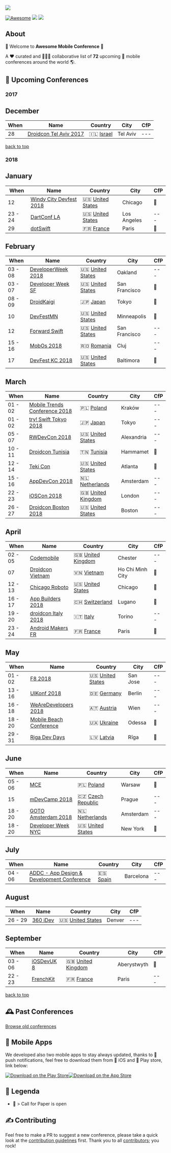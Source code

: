 ![](https://raw.githubusercontent.com/amobconf/awesome-mobile-conferences/master/.github/Awesome%20Conference.png)
 
<!-- 

PLEASE DO NOT UPDATE THIS FILE, UPDATE CONTENTS.JSON INSTEAD. THANK YOU :-)

 -->



[![Awesome](https://cdn.rawgit.com/sindresorhus/awesome/d7305f38d29fed78fa85652e3a63e154dd8e8829/media/badge.svg)](https://github.com/sindresorhus/awesome) ![](https://img.shields.io/badge/conferences-72-orange.svg) ![](https://img.shields.io/badge/last_update-December_21,_2017-green.svg)

## About
👋 Welcome to **Awesome Mobile Conference** 👋 

A ❤️ curated and 👬👫👭 collaborative list of **72** upcoming 📲  mobile conferences around the world 🌎.





## 📌 Upcoming Conferences
### 2017

## December
| When | Name | Country | City | CfP |
| --- | --- | --- | --- | --- |
| 28| [Droidcon Tel Aviv 2017](http://il.droidcon.com/2017/)|🇮🇱 [Israel](https://www.google.com/maps/search/?api=1&query=Sprinzak+2%2C+Tel+Aviv)| Tel Aviv | --- |
[back to top](#readme) 


### 2018

## January
| When | Name | Country | City | CfP |
| --- | --- | --- | --- | --- |
| 12| [Windy City Devfest 2018](https://www.eventbrite.com/e/windy-city-devfest-2018-tickets-39243027953)|🇺🇸 [United States](https://www.google.com/maps/search/?api=1&query=1000+West+Fulton+Street+320+North+Morgan+Street%2C+Chicago%2C+IL+60607%2C+United+States)| Chicago | 🎤 |
| 23 - 24| [DartConf LA](https://events.dartlang.org/2018/dartconf/)|🇺🇸 [United States](https://www.google.com/maps/search/?api=1&query=340+Main+St%2C+Venice%2C+CA+90291%2C+USA)| Los Angeles | --- |
| 29| [dotSwift](https://www.dotswift.io/)|🇫🇷 [France](https://www.google.com/maps/search/?api=1&query=Th%C3%A9%C3%A2tre+de+Paris%2C+15+Rue+Blanche%2C+75009+Paris)| Paris | 🎤 |

## February
| When | Name | Country | City | CfP |
| --- | --- | --- | --- | --- |
| 03 - 08| [DeveloperWeek 2018](http://www.developerweek.com)|🇺🇸 [United States](https://www.google.com/maps/search/?api=1&query=550+10th+Street%2C+Oakland%2C+CA+94607)| Oakland | --- |
| 03 - 07| [Developer Week SF](http://www.developerweek.com)|🇺🇸 [United States](https://www.google.com/maps/search/?api=1&query=550+10th+St%2C+Oakland%2C+CA+94607%2C+USA)| San Francisco | 🎤 |
| 08 - 09| [DroidKaigi](https://droidkaigi.jp/2018/en/)|🇯🇵 [Japan](https://www.google.com/maps/search/?api=1&query=Bellesalle+Shinjuku+Grand+Conference+Center%2C+Shinjuku+City%2C+Tokyo+160-0023)| Tokyo | 🎤 |
| 10| [DevFestMN](https://devfest.mn)|🇺🇸 [United States](https://www.google.com/maps/search/?api=1&query=1000+Lasalle+Ave%2C+Minneapolis%2C+MN+55403%2C+USA)| Minneapolis | 🎤 |
| 12| [Forward Swift](https://forwardswift.com)|🇺🇸 [United States](https://www.google.com/maps/search/?api=1&query=San+Francisco)| San Francisco | --- |
| 15 - 16| [MobOs 2018](http://romobos.com)|🇷🇴 [Romania](https://www.google.com/maps/search/?api=1&query=Cluj+Napoca)| Cluj | --- |
| 17| [DevFest KC 2018](https://devfestkc.com/home)|🇺🇸 [United States](https://www.google.com/maps/search/?api=1&query=1228+Baltimore+Ave%2C+Kansas+City%2C+MO+64105%2C+USA)| Baltimora | 🎤 |

## March
| When | Name | Country | City | CfP |
| --- | --- | --- | --- | --- |
| 01 - 02| [Mobile Trends Conference 2018](http://www.mobiletrends.pl)|🇵🇱 [Poland](https://www.google.com/maps/search/?api=1&query=Krak%C3%B3w)| Kraków | --- |
| 01 - 02| [try! Swift Tokyo 2018](https://www.tryswift.co/events/2018/tokyo/en/)|🇯🇵 [Japan](https://www.google.com/maps/search/?api=1&query=Japan%2C+%E3%80%92160-0023+%E6%9D%B1%E4%BA%AC%E9%83%BD%E6%96%B0%E5%AE%BF%E5%8C%BA+%E8%A5%BF%E6%96%B0%E5%AE%BF8-17%E2%88%92%EF%BC%91+%E4%BD%8F%E5%8F%8B%E4%B8%8D%E5%8B%95%E7%94%A3%E6%96%B0%E5%AE%BF%E3%82%B0%E3%83%A9%E3%83%B3%E3%83%89%E3%82%BF%E3%83%AF%E3%83%BC5F)| Tokyo | --- |
| 05 - 07| [RWDevCon 2018](https://www.rwdevcon.com)|🇺🇸 [United States](https://www.google.com/maps/search/?api=1&query=The+Westin+Alexandria+Hotel%2C+VA)| Alexandria | --- |
| 10 - 11| [Droidcon Tunisia](https://www.facebook.com/events/152593448588363/)|🇹🇳 [Tunisia](https://www.google.com/maps/search/?api=1&query=Hammamet%2C+Tunisia)| Hammamet | 🎤 |
| 12 - 14| [Teki Con](https://teki-con.com)|🇺🇸 [United States](https://www.google.com/maps/search/?api=1&query=1374+West+Peachtree+Street%2C+Atlanta%2C+GA+30309)| Atlanta | 🎤 |
| 15 - 16| [AppDevCon 2018](http://appdevcon.nl)|🇳🇱 [Netherlands](https://www.google.com/maps/search/?api=1&query=ArenA+Boulevard+600%2C+1101+DS+Amsterdam-Zuidoost%2C+Netherlands)| Amsterdam | --- |
| 22 - 23| [iOSCon 2018](https://skillsmatter.com/conferences/9319-ioscon-2018-the-conference-for-ios-and-swift-developers)|🇬🇧 [United Kingdom](https://www.google.com/maps/search/?api=1&query=10+South+Pl%2C+London+EC2M+7EB%2C+UK)| London | --- |
| 26 - 27| [Droidcon Boston 2018](http://www.droidcon-boston.com)|🇺🇸 [United States](https://www.google.com/maps/search/?api=1&query=Calderwood+Pavilion%2C+527+Tremont+Street%2C+Boston%2C+MA+02116%2C+United+States)| Boston | --- |

## April
| When | Name | Country | City | CfP |
| --- | --- | --- | --- | --- |
| 02 - 05| [Codemobile](http://www.codemobile.co.uk/)|🇬🇧 [United Kingdom](https://www.google.com/maps/search/?api=1&query=University+of+Chester%2C+Parkgate+Road%2C+Chester%2C+UK)| Chester | --- |
| 07| [Droidcon Vietnam](http://droidconvn.com)|🇻🇳 [Vietnam](https://www.google.com/maps/search/?api=1&query=702+Nguyen+Van+Linh%2C+District+7%2C+T%C3%A2n+Phong%2C+Ho+Chi+Minh+City%2C+H%E1%BB%93+Ch%C3%AD+Minh%2C+Vietnam)| Ho Chi Minh City | 🎤 |
| 12 - 13| [Chicago Roboto](http://chicagoroboto.com)|🇺🇸 [United States](https://www.google.com/maps/search/?api=1&query=2%2C+247+E+Ontario+St%2C+Chicago%2C+IL+60611%2C+USA)| Chicago | 🎤 |
| 16 - 17| [App Builders 2018](https://appbuilders.ch)|🇨🇭 [Switzerland](https://www.google.com/maps/search/?api=1&query=Lugano%2C+Switzerland)| Lugano | 🎤 |
| 19 - 20| [droidcon Italy 2018](http://it.droidcon.com/2018/)|🇮🇹 [Italy](https://www.google.com/maps/search/?api=1&query=Via+Nizza%2C+280%2C+10126+Torino+TO%2C+Italy)| Torino | --- |
| 23 - 24| [Android Makers FR](http://androidmakers.fr/)|🇫🇷 [France](https://www.google.com/maps/search/?api=1&query=Le+Beffroi+2+Place+Emile+Cresp%2C+Montrouge)| Paris | 🎤 |

## May
| When | Name | Country | City | CfP |
| --- | --- | --- | --- | --- |
| 01 - 02| [F8 2018](https://www.f8.com)|🇺🇸 [United States](https://www.google.com/maps/search/?api=1&query=San+Jose%2C+CA)| San Jose | --- |
| 13 - 16| [UIKonf 2018](http://www.uikonf.com)|🇩🇪 [Germany](https://www.google.com/maps/search/?api=1&query=Holzmarktstra%C3%9Fe+33%2C+10243+Berlin%2C+Germany)| Berlin | --- |
| 16 - 18| [WeAreDevelopers 2018](https://www.wearedevelopers.com/congress/)|🇦🇹 [Austria](https://www.google.com/maps/search/?api=1&query=Bruno-Kreisky-Platz+1%2C+1220+Wien%2C+Austria)| Wien | --- |
| 18 - 20| [Mobile Beach Conference](http://mobilebeach.rocks)|🇺🇦 [Ukraine](https://www.google.com/maps/search/?api=1&query=%D0%9F%D0%BB%D1%8F%D0%B6+%D0%90%D1%80%D0%BA%D0%B0%D0%B4%D1%96%D1%8F%2C+Odesa%2C+Odessa+Oblast%2C+Ukraine%2C+65000)| Odessa | 🎤 |
| 29 - 31| [Riga Dev Days](https://rigadevdays.lv)|🇱🇻 [Latvia](https://www.google.com/maps/search/?api=1&query=13.+janv%C4%81ra+iela+8%2C+Latgales+priek%C5%A1pils%C4%93ta%2C+R%C4%ABga%2C+LV-1050%2C+Latvia)| Rīga | 🎤 |

## June
| When | Name | Country | City | CfP |
| --- | --- | --- | --- | --- |
| 05 - 06| [MCE](https://2018.mceconf.com)|🇵🇱 [Poland](https://www.google.com/maps/search/?api=1&query=Pa%C5%82ac+Kultury+i+Nauki%2C+plac+Defilad+1%2C+00-901+Warszawa%2C+Poland)| Warsaw | 🎤 |
| 15| [mDevCamp 2018](https://mdevcamp.eu/)|🇨🇿 [Czech Republic](https://www.google.com/maps/search/?api=1&query=Prague%2C+Czech+Republic)| Prague | --- |
| 18 - 20| [GOTO Amsterdam 2018](https://gotoams.nl)|🇳🇱 [Netherlands](https://www.google.com/maps/search/?api=1&query=Beurs+van+Berlage%2C+Damrak+243%2C+1012+ZJ+Amsterdam)| Amsterdam | --- |
| 18 - 20| [Developer Week NYC](http://www.developerweek.com/NYC/)|🇺🇸 [United States](https://www.google.com/maps/search/?api=1&query=72+Noble+St%2C+Brooklyn%2C+NY+11222%2C+USA)| New York | 🎤 |

## July
| When | Name | Country | City | CfP |
| --- | --- | --- | --- | --- |
| 04 - 06| [ADDC - App Design & Development Conference](https://addconf.com)|🇪🇸 [Spain](https://www.google.com/maps/search/?api=1&query=Avinguda+Diagonal%2C+547%2C+08029+Barcelona%2C+Spain)| Barcelona | --- |

## August
| When | Name | Country | City | CfP |
| --- | --- | --- | --- | --- |
| 26 - 29| [360 iDev](http://360idev.com)|🇺🇸 [United States](https://www.google.com/maps/search/?api=1&query=1750+Welton+St%2C+Denver%2C+CO+80202%2C+USA)| Denver | --- |

## September
| When | Name | Country | City | CfP |
| --- | --- | --- | --- | --- |
| 03 - 06| [iOSDevUK 8](https://www.iosdevuk.com)|🇬🇧 [United Kingdom](https://www.google.com/maps/search/?api=1&query=Aberystwyth)| Aberystwyth | 🎤 |
| 22 - 23| [FrenchKit](http://frenchkit.fr)|🇫🇷 [France](https://www.google.com/maps/search/?api=1&query=2-4+Impasse+Lamier%2C+75011+Paris%2C+France)| Paris | --- |
[back to top](#readme) 



## 🕰 Past Conferences

[Browse old conferences](https://github.com/amobconf/awesome-mobile-conferences/blob/master/PAST.md)


## 📱 Mobile Apps

We developed also two mobile apps to stay always updated, thanks to 💌 push notifications, feel free to download them from 🍏 iOS and 🤖 Play store, link below:

[![Download on the Play Store](https://raw.githubusercontent.com/matteocrippa/awesome-mobile-conferences-android/master/.github/google-play-badge.png)](https://play.google.com/store/apps/details?id=conference.mobile.awesome.boostco.de.amc)[![Download on the App Store](https://github.com/amobconf/awesome-mobile-conferences/blob/master/.github/appstore.png?raw=true)](https://itunes.apple.com/us/app/awesome-mobile-conferences/id1289255473?ls=1&mt=8)

## 🔰 Legenda

- 🎤  > Call for Paper is open

## ✍️ Contributing


Feel free to make a PR to suggest a new conference, please take a quick look at the [contribution guidelines](.github/CONTRIBUTING.md) first. Thank you to all [contributors](https://github.com/amobconf/awesome-mobile-conferences/graphs/contributors); you rock!